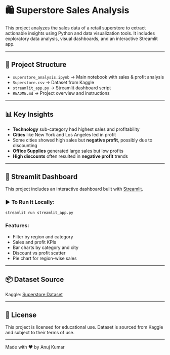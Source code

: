 # 🛍️ Superstore Sales Analysis

This project analyzes the sales data of a retail superstore to extract actionable insights using Python and data visualization tools. It includes exploratory data analysis, visual dashboards, and an interactive Streamlit app.

---

## 📂 Project Structure

- `superstore_analysis.ipynb` → Main notebook with sales & profit analysis
- `Superstore.csv` → Dataset from Kaggle
- `streamlit_app.py` → Streamlit dashboard script
- `README.md` → Project overview and instructions

---

## 📊 Key Insights

- **Technology** sub-category had highest sales and profitability
- **Cities** like New York and Los Angeles led in profit
- Some cities showed high sales but **negative profit**, possibly due to discounting
- **Office Supplies** generated large sales but low profits
- **High discounts** often resulted in **negative profit** trends

---

## 🚀 Streamlit Dashboard

This project includes an interactive dashboard built with [Streamlit](https://streamlit.io/).

### ▶️ To Run It Locally:

```bash
streamlit run streamlit_app.py
```

### Features:
- Filter by region and category
- Sales and profit KPIs
- Bar charts by category and city
- Discount vs profit scatter
- Pie chart for region-wise sales

---

## 📦 Dataset Source

Kaggle: [Superstore Dataset](https://www.kaggle.com/datasets/vivek468/superstore-dataset-final)

---

## 📄 License

This project is licensed for educational use. Dataset is sourced from Kaggle and subject to their terms of use.

---

Made with ❤️ by Anuj Kumar
